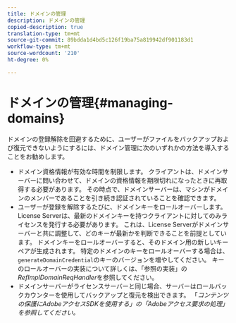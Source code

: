 ```yaml
---
title: ドメインの管理
description: ドメインの管理
copied-description: true
translation-type: tm+mt
source-git-commit: 89bdda1d4bd5c126f19ba75a819942df901183d1
workflow-type: tm+mt
source-wordcount: '210'
ht-degree: 0%

---
```



# ドメインの管理{#managing-domains}

ドメインの登録解除を回避するために、ユーザーがファイルをバックアップおよび復元できないようにするには、ドメイン管理に次のいずれかの方法を導入することをお勧めします。

* ドメイン資格情報が有効な時間を制限します。 クライアントは、ドメインサーバーに問い合わせて、ドメインの資格情報を期限切れになったときに再取得する必要があります。 その時点で、ドメインサーバーは、マシンがドメインのメンバーであることを引き続き認証されていることを確認できます。
* ユーザーが登録を解除するたびに、ドメインキーをロールオーバーします。 License Serverは、最新のドメインキーを持つクライアントに対してのみライセンスを発行する必要があります。 これは、License Serverがドメインサーバーと共に調整して、どのキーが最新かを判断できることを前提としています。 ドメインキーをロールオーバーすると、そのドメイン用の新しいキーペアが生成されます。 特定のドメインのキーをロールオーバーする場合は、`generateDomainCredential`のキーのバージョンを増やしてください。 キーのロールオーバーの実装について詳しくは、「参照の実装」の&#x200B;*RefImplDomainReqHandler*&#x200B;を参照してください。
* ドメインサーバーがライセンスサーバーと同じ場合、サーバーはロールバックカウンターを使用してバックアップと復元を検出できます。 「*コンテンツの保護にAdobeアクセスSDKを使用する」の「*Adobeアクセス要求の処理*」を参照してください。*

